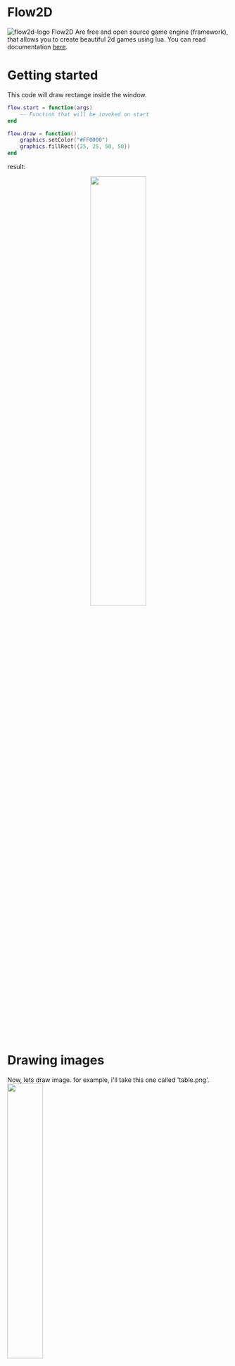 # Flow2D
![flow2d-logo](https://github.com/Monsler/Flow2D/assets/105060825/8d6b7ca1-ba81-4035-bcbc-b17a9816cabe)
Flow2D Are free and open source game engine (framework), that allows you to create beautiful 2d games using lua.
You can read documentation [here](https://github.com/Monsler/Flow2D/blob/main/docs.md).
# Getting started
This code will draw rectange inside the window.
```lua
flow.start = function(args)
    -- Function that will be invoked on start
end

flow.draw = function()
    graphics.setColor("#FF0000")
    graphics.fillRect({25, 25, 50, 50})
end
```
result:<br>
<div style="text-align: center;">
<img width="50%" src="https://github.com/Monsler/Flow2D/assets/105060825/106c5610-f069-403f-a6b1-6e998c750b83">
</div>

# Drawing images
Now, lets draw image. for example, i'll take this one called 'table.png'.
<img src="https://github.com/Monsler/Flow2D/assets/105060825/621e002a-9de1-4088-ba9d-d54fd5100df3" width="40%">
<br>
```lua
local img
flow.start = function(args)
    graphics.setBackground("#FFFFFF")
    -- Function that will be invoked on start
    img = image.open('table.png')
end

flow.draw = function()
    graphics.drawImage(img.getImage(), {50, 50, 100, 100})
end
```
result:<br>
![image](https://github.com/Monsler/Flow2D/assets/105060825/ee70747f-7c1e-4153-83b7-14139ac43a48)

# Keycodes
```
3 -- Cancel
8 -- Backspace
9 -- Tab
10 -- Enter
12 -- Clear
16 -- Shift
17 -- Ctrl
18 -- Alt
19 -- Pause
20 -- Caps Lock
21 -- Kana
24 -- Final
25 -- Kanji
27 -- Escape
28 -- Convert
29 -- No Convert
30 -- Accept
31 -- Mode Change
32 -- Space
33 -- Page Up
34 -- Page Down
35 -- End
36 -- Home
37 -- Left
38 -- Up
39 -- Right
40 -- Down
44 -- Comma
45 -- Minus
46 -- Period
47 -- Slash
48 -- 0
49 -- 1
50 -- 2
51 -- 3
52 -- 4
53 -- 5
54 -- 6
55 -- 7
56 -- 8
57 -- 9
59 -- Semicolon
61 -- Equals
65 -- A
66 -- B
67 -- C
68 -- D
69 -- E
70 -- F
71 -- G
72 -- H
73 -- I
74 -- J
75 -- K
76 -- L
77 -- M
78 -- N
79 -- O
80 -- P
81 -- Q
82 -- R
83 -- S
84 -- T
85 -- U
86 -- V
87 -- W
88 -- X
89 -- Y
90 -- Z
91 -- Open Bracket
92 -- Back Slash
93 -- Close Bracket
96 -- NumPad-0
97 -- NumPad-1
98 -- NumPad-2
99 -- NumPad-3
100 -- NumPad-4
101 -- NumPad-5
102 -- NumPad-6
103 -- NumPad-7
104 -- NumPad-8
105 -- NumPad-9
106 -- NumPad *
107 -- NumPad +
108 -- NumPad ,
109 -- NumPad -
110 -- NumPad .
111 -- NumPad /
112 -- F1
113 -- F2
114 -- F3
115 -- F4
116 -- F5
117 -- F6
118 -- F7
119 -- F8
120 -- F9
121 -- F10
122 -- F11
123 -- F12
127 -- Delete
128 -- Dead Grave
129 -- Dead Acute
130 -- Dead Circumflex
131 -- Dead Tilde
132 -- Dead Macron
133 -- Dead Breve
134 -- Dead Above Dot
135 -- Dead Diaeresis
136 -- Dead Above Ring
137 -- Dead Double Acute
138 -- Dead Caron
139 -- Dead Cedilla
140 -- Dead Ogonek
141 -- Dead Iota
142 -- Dead Voiced Sound
143 -- Dead Semivoiced Sound
144 -- Num Lock
145 -- Scroll Lock
150 -- Ampersand
151 -- Asterisk
152 -- Double Quote
153 -- Less
154 -- Print Screen
155 -- Insert
156 -- Help
157 -- Meta
160 -- Greater
161 -- Left Brace
162 -- Right Brace
192 -- Back Quote
222 -- Quote
224 -- Up
225 -- Down
226 -- Left
227 -- Right
240 -- Alphanumeric
241 -- Katakana
242 -- Hiragana
243 -- Full-Width
244 -- Half-Width
245 -- Roman Characters
256 -- All Candidates
257 -- Previous Candidate
258 -- Code Input
259 -- Japanese Katakana
260 -- Japanese Hiragana
261 -- Japanese Roman
262 -- Kana Lock
263 -- Input Method On/Off
512 -- At
513 -- Colon
514 -- Circumflex
515 -- Dollar
516 -- Euro
517 -- Exclamation Mark
518 -- Inverted Exclamation Mark
519 -- Left Parenthesis
520 -- Number Sign
521 -- Plus
522 -- Right Parenthesis
523 -- Underscore
524 -- Windows
525 -- Context Menu
61440 -- F13
61441 -- F14
61442 -- F15
61443 -- F16
61444 -- F17
61445 -- F18
61446 -- F19
61447 -- F20
61448 -- F21
61449 -- F22
61450 -- F23
61451 -- F24
65312 -- Compose
65368 -- Begin
65406 -- Alt Graph
65480 -- Stop
65481 -- Again
65482 -- Props
65483 -- Undo
65485 -- Copy
65487 -- Paste
65488 -- Find
65489 -- Cut```
